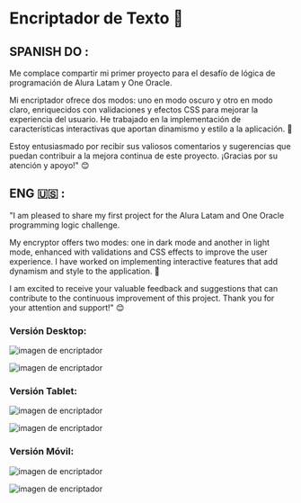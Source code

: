 # Encriptador de Texto 👾

 ## SPANISH DO :
Me complace compartir mi primer proyecto para el desafío de lógica de programación de Alura Latam y One Oracle. 

Mi encriptador ofrece dos modos: uno en modo oscuro y otro en modo claro, enriquecidos con validaciones y efectos CSS para mejorar la experiencia del usuario. He trabajado en la implementación de características interactivas que aportan dinamismo y estilo a la aplicación. 🫡

Estoy entusiasmado por recibir sus valiosos comentarios y sugerencias que puedan contribuir a la mejora continua de este proyecto. ¡Gracias por su atención y apoyo!" 😊


## ENG 🇺🇸 :


"I am pleased to share my first project for the Alura Latam and One Oracle programming logic challenge. 

My encryptor offers two modes: one in dark mode and another in light mode, enhanced with validations and CSS effects to improve the user experience. I have worked on implementing interactive features that add dynamism and style to the application. 🫡

I am excited to receive your valuable feedback and suggestions that can contribute to the continuous improvement of this project. Thank you for your attention and support!" 😊

### Versión Desktop:

![imagen de encriptador](/imgReadme/mackbookscreen.jpeg)

![imagen de encriptador](/imgReadme/macscreendark.jpeg)

### Versión Tablet:
![imagen de encriptador](/imgReadme/ipadscreen.jpeg)

![imagen de encriptador](/imgReadme/ipadscreendark.jpeg)

### Versión Móvil:

![imagen de encriptador](/imgReadme/movilscreen.jpeg)

![imagen de encriptador](/imgReadme/movilscren-dark.jpeg)


